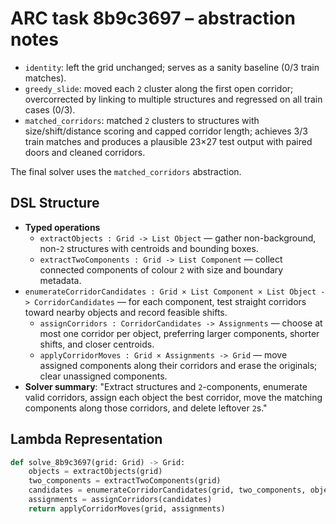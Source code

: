 # ARC task 8b9c3697 – abstraction notes

- `identity`: left the grid unchanged; serves as a sanity baseline (0/3 train matches).
- `greedy_slide`: moved each `2` cluster along the first open corridor; overcorrected by linking to multiple structures and regressed on all train cases (0/3).
- `matched_corridors`: matched `2` clusters to structures with size/shift/distance scoring and capped corridor length; achieves 3/3 train matches and produces a plausible 23×27 test output with paired doors and cleaned corridors.

The final solver uses the `matched_corridors` abstraction.

## DSL Structure
- **Typed operations**
  - `extractObjects : Grid -> List Object` — gather non-background, non-`2` structures with centroids and bounding boxes.
  - `extractTwoComponents : Grid -> List Component` — collect connected components of colour `2` with size and boundary metadata.
- `enumerateCorridorCandidates : Grid × List Component × List Object -> CorridorCandidates` — for each component, test straight corridors toward nearby objects and record feasible shifts.
  - `assignCorridors : CorridorCandidates -> Assignments` — choose at most one corridor per object, preferring larger components, shorter shifts, and closer centroids.
  - `applyCorridorMoves : Grid × Assignments -> Grid` — move assigned components along their corridors and erase the originals; clear unassigned components.
- **Solver summary**: "Extract structures and `2`-components, enumerate valid corridors, assign each object the best corridor, move the matching components along those corridors, and delete leftover `2`s."

## Lambda Representation

```python
def solve_8b9c3697(grid: Grid) -> Grid:
    objects = extractObjects(grid)
    two_components = extractTwoComponents(grid)
    candidates = enumerateCorridorCandidates(grid, two_components, objects)
    assignments = assignCorridors(candidates)
    return applyCorridorMoves(grid, assignments)
```
